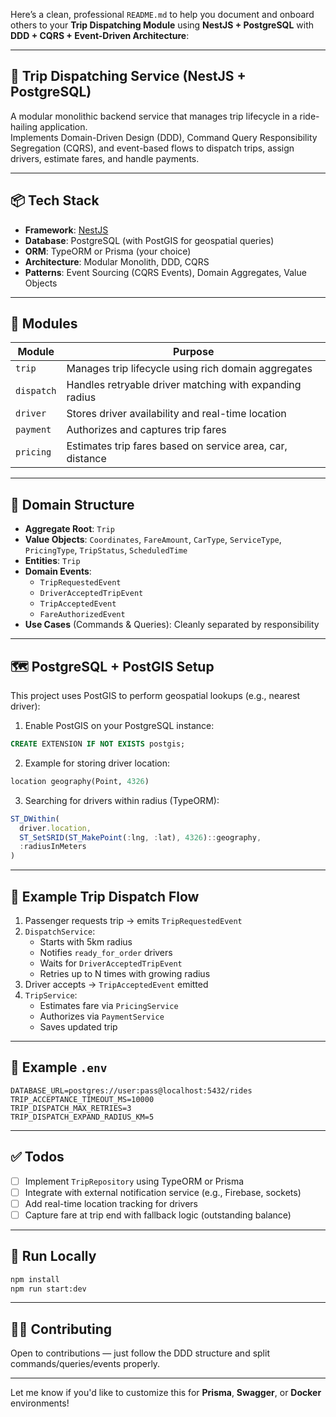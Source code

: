 Here’s a clean, professional `README.md` to help you document and onboard others to your **Trip Dispatching Module** using **NestJS + PostgreSQL** with **DDD + CQRS + Event-Driven Architecture**:

---

## 🚖 Trip Dispatching Service (NestJS + PostgreSQL)

A modular monolithic backend service that manages trip lifecycle in a ride-hailing application.  
Implements Domain-Driven Design (DDD), Command Query Responsibility Segregation (CQRS), and event-based flows to dispatch trips, assign drivers, estimate fares, and handle payments.

---

## 📦 Tech Stack

- **Framework**: [NestJS](https://nestjs.com/)
- **Database**: PostgreSQL (with PostGIS for geospatial queries)
- **ORM**: TypeORM or Prisma (your choice)
- **Architecture**: Modular Monolith, DDD, CQRS
- **Patterns**: Event Sourcing (CQRS Events), Domain Aggregates, Value Objects

---

## 🧠 Modules

| Module     | Purpose                                                   |
| ---------- | --------------------------------------------------------- |
| `trip`     | Manages trip lifecycle using rich domain aggregates       |
| `dispatch` | Handles retryable driver matching with expanding radius   |
| `driver`   | Stores driver availability and real-time location         |
| `payment`  | Authorizes and captures trip fares                        |
| `pricing`  | Estimates trip fares based on service area, car, distance |

---

## 🧱 Domain Structure

- **Aggregate Root**: `Trip`
- **Value Objects**: `Coordinates`, `FareAmount`, `CarType`, `ServiceType`, `PricingType`, `TripStatus`, `ScheduledTime`
- **Entities**: `Trip`
- **Domain Events**:
  - `TripRequestedEvent`
  - `DriverAcceptedTripEvent`
  - `TripAcceptedEvent`
  - `FareAuthorizedEvent`
- **Use Cases** (Commands & Queries): Cleanly separated by responsibility

---

## 🗺 PostgreSQL + PostGIS Setup

This project uses PostGIS to perform geospatial lookups (e.g., nearest driver):

1. Enable PostGIS on your PostgreSQL instance:

```sql
CREATE EXTENSION IF NOT EXISTS postgis;
```

2. Example for storing driver location:

```sql
location geography(Point, 4326)
```

3. Searching for drivers within radius (TypeORM):

```ts
ST_DWithin(
  driver.location,
  ST_SetSRID(ST_MakePoint(:lng, :lat), 4326)::geography,
  :radiusInMeters
)
```

---

## 🧪 Example Trip Dispatch Flow

1. Passenger requests trip → emits `TripRequestedEvent`
2. `DispatchService`:
   - Starts with 5km radius
   - Notifies `ready_for_order` drivers
   - Waits for `DriverAcceptedTripEvent`
   - Retries up to N times with growing radius
3. Driver accepts → `TripAcceptedEvent` emitted
4. `TripService`:
   - Estimates fare via `PricingService`
   - Authorizes via `PaymentService`
   - Saves updated trip

---

## 📁 Example `.env`

```env
DATABASE_URL=postgres://user:pass@localhost:5432/rides
TRIP_ACCEPTANCE_TIMEOUT_MS=10000
TRIP_DISPATCH_MAX_RETRIES=3
TRIP_DISPATCH_EXPAND_RADIUS_KM=5
```

---

## ✅ Todos

- [ ] Implement `TripRepository` using TypeORM or Prisma
- [ ] Integrate with external notification service (e.g., Firebase, sockets)
- [ ] Add real-time location tracking for drivers
- [ ] Capture fare at trip end with fallback logic (outstanding balance)

---

## 🚀 Run Locally

```bash
npm install
npm run start:dev
```

---

## 👨‍💻 Contributing

Open to contributions — just follow the DDD structure and split commands/queries/events properly.

---

Let me know if you'd like to customize this for **Prisma**, **Swagger**, or **Docker** environments!
